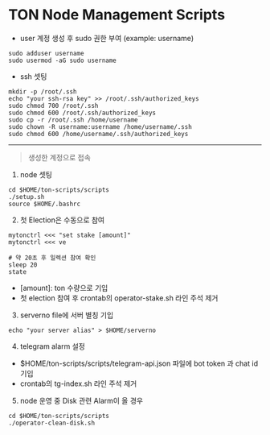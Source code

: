 # TON Node Management Scripts

- user 계정 생성 후 sudo 권한 부여 (example: username)

```
sudo adduser username
sudo usermod -aG sudo username
```

- ssh 셋팅

```
mkdir -p /root/.ssh
echo "your ssh-rsa key" >> /root/.ssh/authorized_keys
sudo chmod 700 /root/.ssh
sudo chmod 600 /root/.ssh/authorized_keys
sudo cp -r /root/.ssh /home/username
sudo chown -R username:username /home/username/.ssh
sudo chmod 600 /home/username/.ssh/authorized_keys
```

---

> 생성한 계정으로 접속

1. node 셋팅

```
cd $HOME/ton-scripts/scripts
./setup.sh
source $HOME/.bashrc
```

2. 첫 Election은 수동으로 참여

```
mytonctrl <<< "set stake [amount]"
mytonctrl <<< ve

# 약 20초 후 일렉션 참여 확인
sleep 20
state
```

- [amount]: ton 수량으로 기입
- 첫 election 참여 후 crontab의 operator-stake.sh 라인 주석 제거

3. serverno file에 서버 별칭 기입

```
echo "your server alias" > $HOME/serverno
```

4. telegram alarm 설정

- $HOME/ton-scripts/scripts/telegram-api.json 파일에 bot token 과 chat id 기입
- crontab의 tg-index.sh 라인 주석 제거

5. node 운영 중 Disk 관련 Alarm이 올 경우

```
cd $HOME/ton-scripts/scripts
./operator-clean-disk.sh
```
